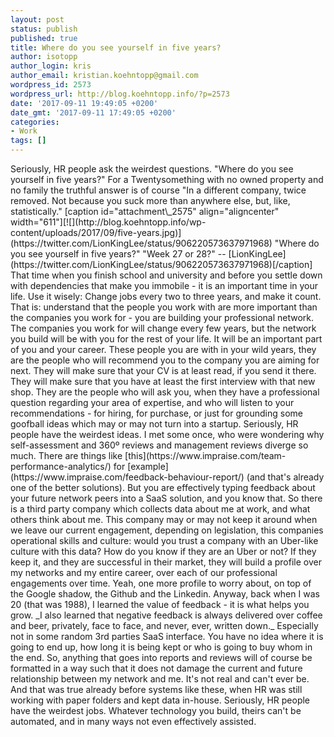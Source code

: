 ```yaml
---
layout: post
status: publish
published: true
title: Where do you see yourself in five years?
author: isotopp
author_login: kris
author_email: kristian.koehntopp@gmail.com
wordpress_id: 2573
wordpress_url: http://blog.koehntopp.info/?p=2573
date: '2017-09-11 19:49:05 +0200'
date_gmt: '2017-09-11 17:49:05 +0200'
categories:
- Work
tags: []
---
```

<p>Seriously, HR people ask the weirdest questions. "Where do you see yourself in five years?" For a Twentysomething with no owned property and no family the truthful answer is of course "In a different company, twice removed. Not because you suck more than anywhere else, but, like, statistically." [caption id="attachment\_2575" align="aligncenter" width="611"][![](http://blog.koehntopp.info/wp-content/uploads/2017/09/five-years.jpg)](https://twitter.com/LionKingLee/status/906220573637971968) "Where do you see yourself in five years?" "Week 27 or 28?" -- [LionKingLee](https://twitter.com/LionKingLee/status/906220573637971968)[/caption] That time when you finish school and university and before you settle down with dependencies that make you immobile - it is an important time in your life. Use it wisely: Change jobs every two to three years, and make it count.<!--more--> That is: understand that the people you work with are more important than the companies you work for - you are building your professional network. The companies you work for will change every few years, but the network you build will be with you for the rest of your life. It will be an important part of you and your career. These people you are with in your wild years, they are the people who will recommend you to the company you are aiming for next. They will make sure that your CV is at least read, if you send it there. They will make sure that you have at least the first interview with that new shop. They are the people who will ask you, when they have a professional question regarding your area of expertise, and who will listen to your recommendations - for hiring, for purchase, or just for grounding some goofball ideas which may or may not turn into a startup. Seriously, HR people have the weirdest ideas. I met some once, who were wondering why self-assessment and 360º reviews and management reviews diverge so much. There are things like [this](https://www.impraise.com/team-performance-analytics/) for [example](https://www.impraise.com/feedback-behaviour-report/) (and that's already one of the better solutions). But you are effectively typing feedback about your future network peers into a SaaS solution, and you know that. So there is a third party company which collects data about me at work, and what others think about me. This company may or may not keep it around when we leave our current engagement, depending on legislation, this companies operational skills and culture: would you trust a company with an Uber-like culture with this data? How do you know if they are an Uber or not? If they keep it, and they are successful in their market, they will build a profile over my networks and my entire career, over each of our professional engagements over time. Yeah, one more profile to worry about, on top of the Google shadow, the Github and the Linkedin. Anyway, back when I was 20 (that was 1988), I learned the value of feedback - it is what helps you grow. _I also learned that negative feedback is always delivered over coffee and beer, privately, face to face, and never, ever, written down._ Especially not in some random 3rd parties SaaS interface. You have no idea where it is going to end up, how long it is being kept or who is going to buy whom in the end. So, anything that goes into reports and reviews will of course be formatted in a way such that it does not damage the current and future relationship between my network and me. It's not real and can't ever be. And that was true already before systems like these, when HR was still working with paper folders and kept data in-house. Seriously, HR people have the weirdest jobs. Whatever technology you build, theirs can't be automated, and in many ways not even effectively assisted.</p>
